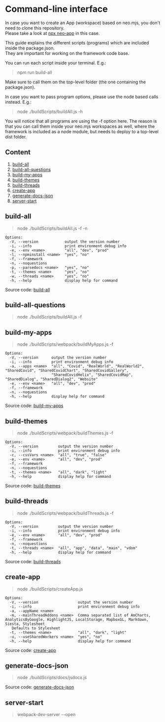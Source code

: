 # Command-line interface
In case you want to create an App (workspace) based on neo.mjs, you don't need to clone this repository.</br>
Please take a look at <a href="https://github.com/neomjs/create-app">npx neo-app</a> in this case.

This guide explains the different scripts (programs) which are included inside the package.json.</br>
They are important for working on the framework code base.

You can run each script inside your terminal. E.g.:
> npm run build-all

Make sure to call them on the top-level folder (the one containing the package.json).

In case you want to pass program options, please use the node based calls instead. E.g.:
> node ./buildScripts/buildAll.js -h

You will notice that all programs are using the -f option here.
The reason is that you can call them inside your neo.mjs workspaces as well,
where the framework is included as a node module, but needs to deploy to a top-level dist folder.

## Content
1. <a href="#build-all">build-all</a>
2. <a href="#build-all-questions">build-all-questions</a>
3. <a href="#build-my-apps">build-my-apps</a>
4. <a href="#build-themes">build-themes</a>
5. <a href="#build-threads">build-threads</a>
6. <a href="#create-app">create-app</a>
7. <a href="#generate-docs-json">generate-docs-json</a>
8. <a href="#server-start">server-start</a>

## build-all
> node ./buildScripts/buildAll.js -f -n

```
Options:
  -V, --version            output the version number
  -i, --info               print environment debug info
  -e, --env <name>         "all", "dev", "prod"
  -l, --npminstall <name>  "yes", "no"
  -f, --framework          
  -n, --noquestions        
  -p, --parsedocs <name>   "yes", "no"
  -t, --themes <name>      "yes", "no"
  -w, --threads <name>     "yes", "no"
  -h, --help               display help for command
```

Source code: <a href="./buildAll.js">build-all</a>

## build-all-questions
> node ./buildScripts/buildAll.js -f

## build-my-apps
> node ./buildScripts/webpack/buildMyApps.js -f

```
Options:
  -V, --version      output the version number
  -i, --info         print environment debug info
  -a, --apps <name>  "all", "Covid", "RealWorld", "RealWorld2", "SharedCovid", "SharedCovidChart", "SharedCovidGallery",
                     "SharedCovidHelix", "SharedCovidMap", "SharedDialog", "SharedDialog2", "Website"
  -e, --env <name>   "all", "dev", "prod"
  -f, --framework    
  -n, --noquestions  
  -h, --help         display help for command
```

Source code: <a href="./webpack/buildMyApps.js">build-my-apps</a>

## build-themes
> node ./buildScripts/webpack/buildThemes.js -f

```
Options:
  -V, --version         output the version number
  -i, --info            print environment debug info
  -c, --cssVars <name>  "all", "true", "false"
  -e, --env <name>      "all", "dev", "prod"
  -f, --framework       
  -n, --noquestions     
  -t, --themes <name>   "all", "dark", "light"
  -h, --help            display help for command
```

Source code: <a href="./webpack/buildThemes.js">build-themes</a>

## build-threads
> node ./buildScripts/webpack/buildThreads.js -f

```
Options:
  -V, --version         output the version number
  -i, --info            print environment debug info
  -e, --env <name>      "all", "dev", "prod"
  -f, --framework       
  -n, --noquestions     
  -t, --threads <name>  "all", "app", "data", "main", "vdom"
  -h, --help            display help for command
```

Source code: <a href="./webpack/buildThreads.js">build-threads</a>

## create-app
> node ./buildScripts/createApp.js

```
Options:
  -V, --version                  output the version number
  -i, --info                     print environment debug info
  -a, --appName <name>           
  -m, --mainThreadAddons <name>  Comma separated list of AmCharts, AnalyticsByGoogle, HighlightJS, LocalStorage, MapboxGL, Markdown, Siesta, Stylesheet
   Defaults to Stylesheet
  -t, --themes <name>            "all", "dark", "light"
  -u, --useSharedWorkers <name>  "yes", "no"
  -h, --help                     display help for command
```

Source code: <a href="./buildScripts/createApp.js">create-app</a>

## generate-docs-json
> node ./buildScripts/docs/jsdocx.js

Source code: <a href="./docs/jsdocx.js">generate-docs-json</a>

## server-start
> webpack-dev-server --open